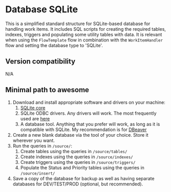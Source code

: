 # Database SQLite

This is a simplified standard structure for SQLite-based database for handling work items. It includes SQL scripts for creating the required tables, indexes, triggers and populating some utility tables with data.
It is relevant when using the `FlowTemplate` flow in combination with the `WorkItemHandler` flow and setting the database type to 'SQLite'.

## Version compatibility

N/A

## Minimal path to awesome

1. Download and install appropriate software and drivers on your machine: 
    1. [SQLite core](https://www.sqlite.org/download.html)  
    1. SQLite ODBC drivers. Any drivers will work. The most frequently used are [here](https://www.ch-werner.de/sqliteodbc/)
    1. A database tool. Anything that you prefer will work, as long as it is compatible with SQLite. My recommendation is for [DBeaver](https://dbeaver.io/)
1. Create a new blank database via the tool of your choice. Store it wherever you want.
1. Run the queries in `/source/`:
    1. Create tables using the queries in `/source/tables/`
    1. Create indexes using the queries in `/source/indexes/`
    1. Create triggers using the queries in `/source/triggers/`
    1. Populate the Status and Priority tables using the queries in `/source/insert/`
1. Save a copy of the database for backup as well as having separate databases for DEV/TEST/PROD (optional, but recommended).

